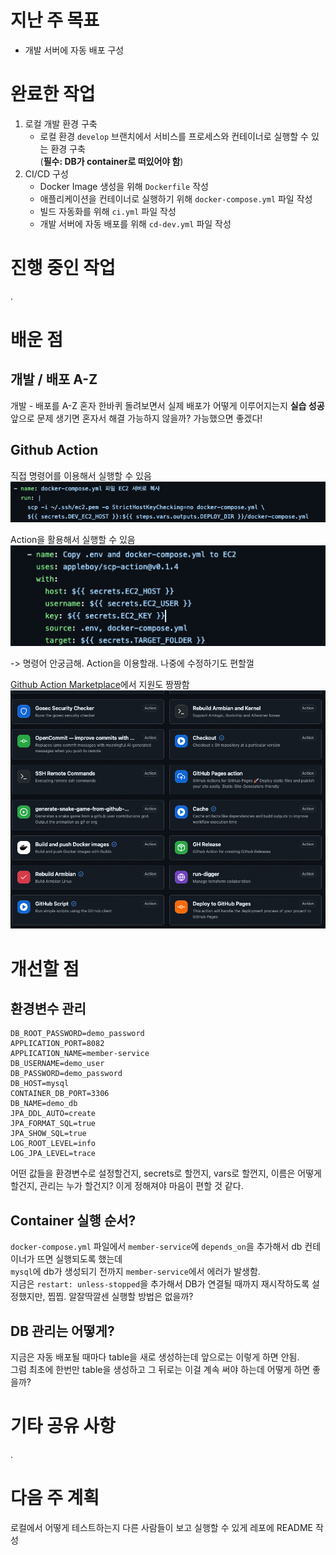 # 지난 주 목표

- 개발 서버에 자동 배포 구성

# 완료한 작업

1. 로컬 개발 환경 구축
    - 로컬 환경 `develop` 브랜치에서 서비스를 프로세스와 컨테이너로 실행할 수 있는 환경 구축  
      (**필수: DB가 container로 떠있어야 함**)
2. CI/CD 구성
    - Docker Image 생성을 위해 `Dockerfile` 작성
    - 애플리케이션을 컨테이너로 실행하기 위해 `docker-compose.yml` 파일 작성
    - 빌드 자동화를 위해 `ci.yml` 파일 작성
    - 개발 서버에 자동 배포를 위해 `cd-dev.yml` 파일 작성

# 진행 중인 작업

.

# 배운 점

## 개발 / 배포 A-Z

개발 - 배포를 A-Z 혼자 한바퀴 돌려보면서 실제 배포가 어떻게 이루어지는지 **실습 성공**  
앞으로 문제 생기면 혼자서 해결 가능하지 않을까? 가능했으면 좋겠다!

## Github Action

직접 명령어를 이용해서 실행할 수 있음
![cd_by_command.png](../../9_images/cd_by_command.png)

Action을 활용해서 실행할 수 있음
![cd_by_actions.png](../../9_images/cd_by_actions.png)

-> 명령어 안궁금해. Action을 이용할래. 나중에 수정하기도 편할껄

[Github Action Marketplace](https://github.com/marketplace?type=actions)에서 지원도 짱짱함
![github_action_market.png](../../9_images/github_action_market.png)

# 개선할 점

## 환경변수 관리

``` text
DB_ROOT_PASSWORD=demo_password
APPLICATION_PORT=8082
APPLICATION_NAME=member-service
DB_USERNAME=demo_user
DB_PASSWORD=demo_password
DB_HOST=mysql
CONTAINER_DB_PORT=3306
DB_NAME=demo_db
JPA_DDL_AUTO=create
JPA_FORMAT_SQL=true
JPA_SHOW_SQL=true
LOG_ROOT_LEVEL=info
LOG_JPA_LEVEL=trace
```

어떤 값들을 환경변수로 설정할건지, secrets로 할껀지, vars로 할껀지, 이름은 어떻게 할건지, 관리는 누가 할건지?
이게 정해져야 마음이 편할 것 같다.

## Container 실행 순서?

`docker-compose.yml` 파일에서 `member-service`에 `depends_on`을 추가해서 db 컨테이너가 뜨면 실행되도록 했는데  
`mysql`에 db가 생성되기 전까지 `member-service`에서 에러가 발생함.  
지금은 `restart: unless-stopped`을 추가해서 DB가 연결될 때까지 재시작하도록 설정했지만, 찝찝.
알잘딱깔센 실행할 방법은 없을까?

## DB 관리는 어떻게?

지금은 자동 배포될 때마다 table을 새로 생성하는데 앞으로는 이렇게 하면 안됨.  
그럼 최초에 한번만 table을 생성하고 그 뒤로는 이걸 계속 써야 하는데 어떻게 하면 좋을까?

# 기타 공유 사항

.

# 다음 주 계획

로컬에서 어떻게 테스트하는지 다른 사람들이 보고 실행할 수 있게 레포에 README 작성
